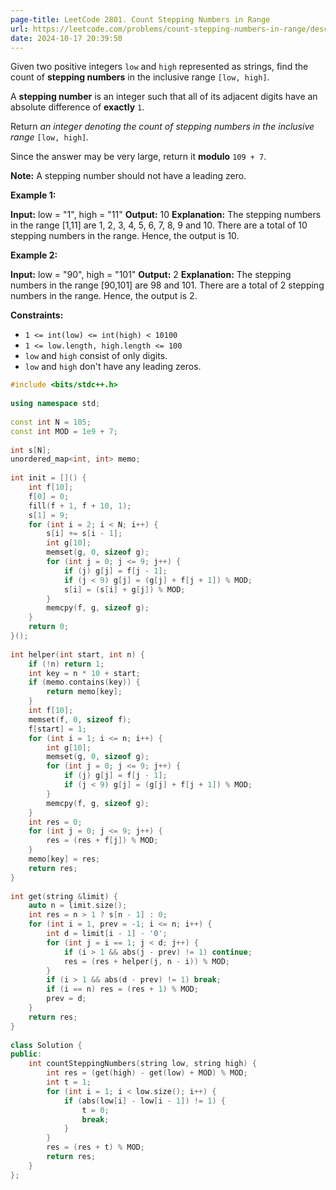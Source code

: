 ```yaml
---
page-title: LeetCode 2801. Count Stepping Numbers in Range
url: https://leetcode.com/problems/count-stepping-numbers-in-range/description/
date: 2024-10-17 20:39:50
---
```

Given two positive integers `low` and `high` represented as strings, find the count of **stepping numbers** in the inclusive range `[low, high]`.

A **stepping number** is an integer such that all of its adjacent digits have an absolute difference of **exactly** `1`.

Return *an integer denoting the count of stepping numbers in the inclusive range* `[low, high]`*.*

Since the answer may be very large, return it **modulo** `109 + 7`.

**Note:** A stepping number should not have a leading zero.

**Example 1:**

**Input:** low = "1", high = "11"
**Output:** 10
**Explanation:** The stepping numbers in the range \[1,11\] are 1, 2, 3, 4, 5, 6, 7, 8, 9 and 10. There are a total of 10 stepping numbers in the range. Hence, the output is 10.

**Example 2:**

**Input:** low = "90", high = "101"
**Output:** 2
**Explanation:** The stepping numbers in the range \[90,101\] are 98 and 101. There are a total of 2 stepping numbers in the range. Hence, the output is 2. 

**Constraints:**

-   `1 <= int(low) <= int(high) < 10100`
-   `1 <= low.length, high.length <= 100`
-   `low` and `high` consist of only digits.
-   `low` and `high` don't have any leading zeros.

```cpp
#include <bits/stdc++.h>  
  
using namespace std;  
  
const int N = 105;  
const int MOD = 1e9 + 7;  
  
int s[N];  
unordered_map<int, int> memo;  
  
int init = []() {  
    int f[10];  
    f[0] = 0;  
    fill(f + 1, f + 10, 1);  
    s[1] = 9;  
    for (int i = 2; i < N; i++) {  
        s[i] += s[i - 1];  
        int g[10];  
        memset(g, 0, sizeof g);  
        for (int j = 0; j <= 9; j++) {  
            if (j) g[j] = f[j - 1];  
            if (j < 9) g[j] = (g[j] + f[j + 1]) % MOD;  
            s[i] = (s[i] + g[j]) % MOD;  
        }  
        memcpy(f, g, sizeof g);  
    }  
    return 0;  
}();  
  
int helper(int start, int n) {  
    if (!n) return 1;  
    int key = n * 10 + start;  
    if (memo.contains(key)) {  
        return memo[key];  
    }  
    int f[10];  
    memset(f, 0, sizeof f);  
    f[start] = 1;  
    for (int i = 1; i <= n; i++) {  
        int g[10];  
        memset(g, 0, sizeof g);  
        for (int j = 0; j <= 9; j++) {  
            if (j) g[j] = f[j - 1];  
            if (j < 9) g[j] = (g[j] + f[j + 1]) % MOD;  
        }  
        memcpy(f, g, sizeof g);  
    }  
    int res = 0;  
    for (int j = 0; j <= 9; j++) {  
        res = (res + f[j]) % MOD;  
    }  
    memo[key] = res;  
    return res;  
}  
  
int get(string &limit) {  
    auto n = limit.size();  
    int res = n > 1 ? s[n - 1] : 0;  
    for (int i = 1, prev = -1; i <= n; i++) {  
        int d = limit[i - 1] - '0';  
        for (int j = i == 1; j < d; j++) {  
            if (i > 1 && abs(j - prev) != 1) continue;  
            res = (res + helper(j, n - i)) % MOD;  
        }  
        if (i > 1 && abs(d - prev) != 1) break;  
        if (i == n) res = (res + 1) % MOD;  
        prev = d;  
    }  
    return res;  
}  
  
class Solution {  
public:  
    int countSteppingNumbers(string low, string high) {  
        int res = (get(high) - get(low) + MOD) % MOD;  
        int t = 1;  
        for (int i = 1; i < low.size(); i++) {  
            if (abs(low[i] - low[i - 1]) != 1) {  
                t = 0;  
                break;  
            }  
        }  
        res = (res + t) % MOD;  
        return res;  
    }  
};
```